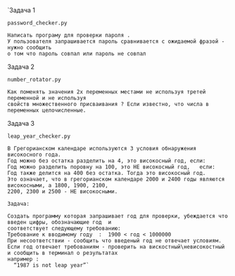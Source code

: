 `Задача 1
    
    password_checker.py

    Написать програму для проверки пароля .
    У пользователя запрашивается пароль сравнивается с ожидаемой фразой - нужно сообщить 
    о том что пароль совпал или пароль не совпал

Задача 2
    
    number_rotator.py
    
    Как поменять значения 2х переменных местами не используя третей переменной и не используя 
    свойств множественного присваивания ? Если известно, что числа в переменных целочисленные.

Задача 3

    leap_year_checker.py

    В Грегорианском календаре используются 3 условия обнаружения високосного года.
    Год можно без остатка разделить на 4, это високосный год, если:
    Год можно разделить поровну на 100, это НЕ високосный год,   если:
    Год также делится на 400 без остатка. Тогда это високосный год.
    Это означает, что в грегорианском календаре 2000 и 2400 годы являются високосными, а 1800, 1900, 2100,
    2200, 2300 и 2500 - НЕ високосными.

    Задача:

    Создать программу которая запрашивает год для проверки, убеждается что введен цифры, обозначающие год  и 
    соответствует следующему требованию:
    Требование к вводимому году  :  1900 < год < 1000000
    При несоответствии - сообщить что введеный год не отвечает условиям.
    Если год отвечает требованиям - проверить на вискостный\невисокостный  и сообщить в терминал о результатах
    например :
      “1987 is not leap year”`